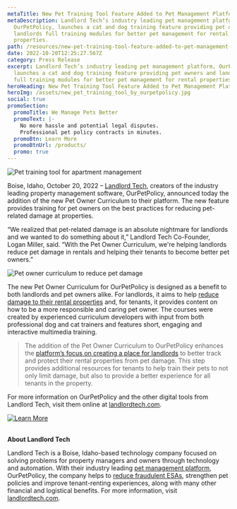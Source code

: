 ```yaml
---
metaTitle: New Pet Training Tool Feature Added to Pet Management Platform
metaDescription: Landlord Tech’s industry leading pet management platform,
  OurPetPolicy, launches a cat and dog training feature providing pet owners and
  landlords full training modules for better pet management for rental
  properties.
path: /resources/new-pet-training-tool-feature-added-to-pet-management-platform-ourpetpolicy
date: 2022-10-20T12:25:27.567Z
category: Press Release
excerpt: Landlord Tech’s industry leading pet management platform, OurPetPolicy,
  launches a cat and dog training feature providing pet owners and landlords
  full training modules for better pet management for rental properties.
heroHeading: New Pet Training Tool Feature Added to Pet Management Platform
heroImg: /assets/new_pet_training_tool_by_ourpetpolicy.jpg
social: true
promoSection:
  promoTitle: We Manage Pets Better
  promoText: |-
    No more hassle and potential legal disputes. 
    Professional pet policy contracts in minutes.
  promoBtn: Learn More
  promoBtnUrl: /products/
  promo: true
---
```

![Pet training tool for apartment management](/assets/pet_training_tool_feature_for_pet_management.png)

Boise, Idaho, October 20, 2022 – [Landlord Tech](https://landlordtech.com/), creators of the industry leading property management software, OurPetPolicy, announced today the addition of the new Pet Owner Curriculum to their platform. The new feature provides training for pet owners on the best practices for reducing pet-related damage at properties.

“We realized that pet-related damage is an absolute nightmare for landlords and we wanted to do something about it,” Landlord Tech Co-Founder, Logan Miller, said. “With the Pet Owner Curriculum, we're helping landlords reduce pet damage in rentals and helping their tenants to become better pet owners.”

![Pet owner curriculum to reduce pet damage](/assets/reduce_pet_damage_with_ourpetpolicy.jpg)

The new Pet Owner Curriculum for OurPetPolicy is designed as a benefit to both landlords and pet owners alike. For landlords, it aims to help [reduce damage to their rental properties](https://landlordtech.com/resources/protecting-your-rental-property-from-pet-damage) and, for tenants, it provides content on how to be a more responsible and caring pet owner. The courses were created by experienced curriculum developers with input from both professional dog and cat trainers and features short, engaging and interactive multimedia training.

> The addition of the Pet Owner Curriculum to OurPetPolicy enhances the [platform’s focus on creating a place for landlords](https://landlordtech.com/resources/pet-management-platforms-are-worth-the-investment-here-is-why) to better track and protect their rental properties from pet damage. This step provides additional resources for tenants to help train their pets to not only limit damage, but also to provide a better experience for all tenants in the property.

For more information on OurPetPolicy and the other digital tools from Landlord Tech, visit them online at [landlordtech.com](https://landlordtech.com/).

[![Learn More](/assets/protect_rental_properties_from_pet_damage.png "Learn More")](https://landlordtech.com/)

**\
About Landlord Tech**

Landlord Tech is a Boise, Idaho-based technology company focused on solving problems for property managers and owners through technology and automation. With their industry leading [pet management platform](https://landlordtech.com/resources/pet-management-platforms-are-worth-the-investment-here-is-why), OurPetPolicy, the company helps to [reduce fraudulent ESAs](https://landlordtech.com/resources/the-opportunity-cost-of-not-verifying-tenant-esa-etters), strengthen pet policies and improve tenant-renting experiences, along with many other financial and logistical benefits. For more information, visit [landlordtech.com](https://landlordtech.com/).